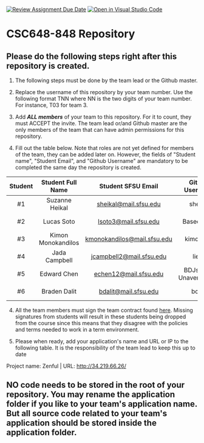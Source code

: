 [![Review Assignment Due Date](https://classroom.github.com/assets/deadline-readme-button-24ddc0f5d75046c5622901739e7c5dd533143b0c8e959d652212380cedb1ea36.svg)](https://classroom.github.com/a/ZlxnaaR6)
[![Open in Visual Studio Code](https://classroom.github.com/assets/open-in-vscode-718a45dd9cf7e7f842a935f5ebbe5719a5e09af4491e668f4dbf3b35d5cca122.svg)](https://classroom.github.com/online_ide?assignment_repo_id=11312291&assignment_repo_type=AssignmentRepo)
# CSC648-848 Repository

## Please do the following steps right after this repository is created.

1. The following steps must be done by the team lead or the Github master. 

2. Replace the username of this repository by your team number. Use the following format TNN where NN is the two digits of your team number. For instance, T03 for team 3. 

2. Add ***ALL members*** of your team to this repository. For it to count, they must ACCEPT the invite. The team lead or/and Github master are the only members of the team that can have admin permissions for this repository. 

3. Fill out the table below. Note that roles are not yet defined for members of the team, they can be added later on. However, the fields of "Student name", "Student Email", and "Github Username" are mandatory to be completed the same day the repository is created. 


| Student      | Student Full Name |Student SFSU Email | GitHub Username | Discord Username   |        Role         |
|    :---:     |   :---:           |       :---:       |     :---:       |        :---:       |        :---:        | 
|      #1      |   Suzanne Heikal  | sheikal@mail.sfsu.edu  |   sheikal       |   suzu#4554        |        Lead         |
|      #2      |    Lucas Soto     |  lsoto3@mail.sfsu.edu   |   BasedKillua              |    rafibigmoney99#1355                |   Back-end                  |
|      #3      | Kimon Monokandilos |  kmonokandilos@mail.sfsu.edu    | kimoon17                |  kimon#5105                  |    Front-end                 |
|      #4      |   Jada Campbell    |  jcampbell2@mail.sfsu.edu   |    lieaa             | jada#8261                   |        Front-end             |
|      #5      |    Edward Chen     |  echen12@mail.sfsu.edu  |  BDJslime-UnaverageJoe               | BDJslime/UnaverageSaltyJoe#1019                   |   Front-end                  |
|      #6      |     Braden Dalit             |   bdalit@mail.sfsu.edu                |     bdalit            |    miso#6569               |  Back-end                   |


4. All the team members must sign the team contract found [here](https://forms.gle/PoTXjTmPGGKKZjsT6). Missing signatures from students will result in these students being dropped from the course since this means that they disagree with the policies and terms needed to work in a term environment. 

4. Please when ready, add your application's name and URL or IP to the following table. It is the responsibility of the team lead to keep this up to date 


Project name:                    Zenful                      |  URL:                               http://34.219.66.26/                                                                 
 

## NO code needs to be stored in the root of your repository. You may rename the application folder if you like to your team's application name. But all source code related to your team's application should be stored inside the application folder.
